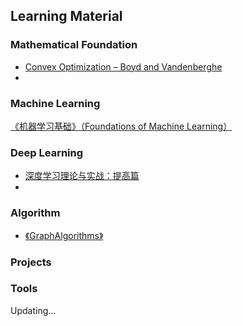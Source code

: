 ## Learning Material

### Mathematical Foundation
+ [Convex Optimization – Boyd and Vandenberghe](https://web.stanford.edu/~boyd/cvxbook/)
+ 

### Machine Learning
[《机器学习基础》（Foundations of Machine Learning）](https://cs.nyu.edu/~mohri/mlbook/)

### Deep Learning
+ [深度学习理论与实战：提高篇](http://fancyerii.github.io/2019/03/14/dl-book/)
+ 

### Algorithm
+ [《GraphAlgorithms》](https://learning.oreilly.com/library/view/graph-algorithms-/9781492060116/)

### 
[](http://www.huaxiaozhuan.com/)

### Projects

### Tools

Updating...